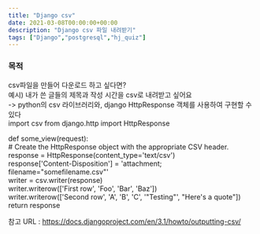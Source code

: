 ```yaml
---
title: "Django csv"
date: 2021-03-08T00:00:00+00:00
description: "Django csv 파일 내려받기"
tags: ["Django","postgresql","hj_quiz"]
---
```


### **목적**  
csv파일을 만들어 다운로드 하고 싶다면?   
예시) 내가 쓴 글들의 제목과 작성 시간을 csv로 내려받고 싶어요  
-> python의 csv 라이브러리와, django HttpResponse 객체를 사용하여 구현할 수 있다  
import csv
from django.http import HttpResponse

def some_view(request):  
    # Create the HttpResponse object with the appropriate CSV header.  
    response = HttpResponse(content_type='text/csv')  
    response['Content-Disposition'] = 'attachment; filename="somefilename.csv"'  
    writer = csv.writer(response)  
    writer.writerow(['First row', 'Foo', 'Bar', 'Baz'])  
    writer.writerow(['Second row', 'A', 'B', 'C', '"Testing"', "Here's a quote"])  
    return response  
    
참고 URL : https://docs.djangoproject.com/en/3.1/howto/outputting-csv/
